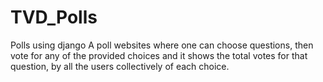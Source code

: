 # TVD_Polls
 Polls using django
A poll websites where one can choose questions, then vote for any of the provided choices and it shows the total votes for that question, by all the users collectively of each choice.
